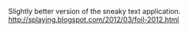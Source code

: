 Slightly better version of the sneaky text application.<br>
http://splaying.blogspot.com/2012/03/foil-2012.html
